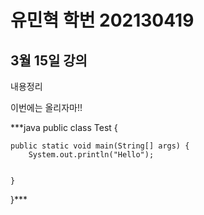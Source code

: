 # 유민혁 학번 202130419

## 3월 15일 강의
내용정리

이번에는 올리자마!!

 ***java
 public class Test {

	public static void main(String[] args) {
		System.out.println("Hello");
		

	}

}***
